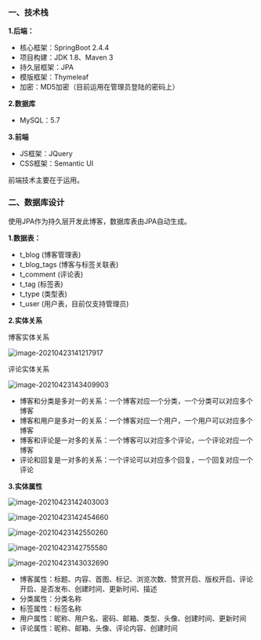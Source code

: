 ### 一、技术栈

**1.后端：**

- 核心框架：SpringBoot 2.4.4
- 项目构建：JDK 1.8、Maven 3
- 持久层框架：JPA
- 模版框架：Thymeleaf
- 加密：MD5加密（目前运用在管理员登陆的密码上）

**2.数据库**

- MySQL：5.7

**3.前端**

- JS框架：JQuery
- CSS框架：Semantic UI

前端技术主要在于运用。

### 二、数据库设计

使用JPA作为持久层开发此博客，数据库表由JPA自动生成。

**1.数据表：**

- t_blog (博客管理表)
- t_blog_tags (博客与标签关联表)
- t_comment (评论表)
- t_tag (标签表)
- t_type (类型表)
- t_user (用户表，目前仅支持管理员)

**2.实体关系**

博客实体关系

![image-20210423141217917](https://github.com/BeforeOne7/Blog/blob/main/src/main/resources/static/images/README/image-20210423141217917.png)

评论实体关系

![image-20210423143409903](https://github.com/BeforeOne7/Blog/blob/main/src/main/resources/static/images/README/image-20210423143409903.png)

- 博客和分类是多对一的关系：一个博客对应一个分类，一个分类可以对应多个博客
- 博客和用户是多对一的关系：一个博客对应一个用户，一个用户可以对应多个博客
- 博客和评论是一对多的关系：一个博客可以对应多个评论，一个评论对应一个博客
- 评论和回复是一对多的关系：一个评论可以对应多个回复，一个回复对应一个评论

**3.实体属性**

![image-20210423142403003](https://github.com/BeforeOne7/Blog/blob/main/src/main/resources/static/images/README/image-20210423142403003.png)

![image-20210423142454660](https://github.com/BeforeOne7/Blog/blob/main/src/main/resources/static/images/README/image-20210423142454660.png)

![image-20210423142550260](https://github.com/BeforeOne7/Blog/blob/main/src/main/resources/static/images/README/image-20210423142550260.png)

![image-20210423142755580](https://github.com/BeforeOne7/Blog/blob/main/src/main/resources/static/images/README/image-20210423142755580.png)

![image-20210423143032690](https://github.com/BeforeOne7/Blog/blob/main/src/main/resources/static/images/README/image-20210423143032690.png)

- 博客属性：标题、内容、首图、标记、浏览次数、赞赏开启、版权开启、评论开启、是否发布、创建时间、更新时间、描述
- 分类属性：分类名称
- 标签属性：标签名称
- 用户属性：昵称、用户名、密码、邮箱、类型、头像、创建时间、更新时间
- 评论属性：昵称、邮箱、头像、评论内容、创建时间